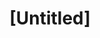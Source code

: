 ---
pid: ch241
title: "[Untitled]"
location_transcription: 
coordinates: "[-75.163494955038, 39.953005424846]"
zipcode: '19103'
gen_neighborhood: Center City
neighborhood: Rittenhouse Square,Avenue of The Arts,Logan Square,Fitler Square
outside_phl: 
age: '58'
age_range: 50-59
instagram: 
image_file_name: ch_241.jpg
proposal_transcription: |-
  You do good work...
  you drilled into the compass
  you blocked the north entrance
  This is to large for the space
topic: Unknown
topic_summary: '0'
type: Other No Form
keywords_other: 
credit: 
image_labels: 
twitter: 
facebook: 
permalink: "/monuments/ch241/"
layout: item-page
---